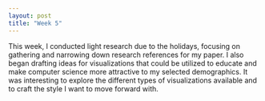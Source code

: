 ```yaml
---
layout: post
title: "Week 5"
---
```

This week, I conducted light research due to the holidays, focusing on gathering and narrowing down research references for my paper. 
I also began drafting ideas for visualizations that could be utilized to educate and make computer science more attractive to my selected demographics. 
It was interesting to explore the different types of visualizations available and to craft the style I want to move forward with.
